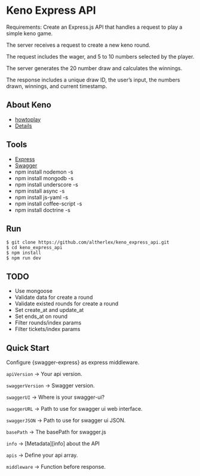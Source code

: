 # Keno Express API

Requirements: Create an Express.js API that handles a request to play a simple keno game.


The server receives a request to create a new keno round.

The request includes the wager, and 5 to 10 numbers selected by the player.

The server generates the 20 number draw and calculates the winnings.

The response includes a unique draw ID, the user’s input, the numbers drawn, winnings, and current timestamp.


## About Keno

- [howtoplay](https://www.kylottery.com/apps/draw_games/keno/howtoplay.html)
- [Details](https://www.kylottery.com/export/kylmod/galleries/documents/KYLottery_terms/Keno-Rules-9-22-17-no-signature-page.pdf)

## Tools

- [Express](https://github.com/visionmedia/express)
- [Swagger](https://developers.helloreverb.com/swagger/) 
- npm install nodemon -s
- npm install mongodb -s
- npm install underscore -s
- npm install async -s
- npm install js-yaml -s
- npm install coffee-script -s
- npm install doctrine -s


## Run

    $ git clone https://github.com/altherlex/keno_express_api.git
    $ cd keno_express_api
    $ npm install
    $ npm run dev

## TODO

- Use mongoose
- Validate data for create a round
- Validate existed rounds for create a round
- Set create_at and update_at
- Set ends_at on round
- Filter rounds/index params
- Filter tickets/index params

## Quick Start

Configure {swagger-express} as express middleware.


`apiVersion`      -> Your api version.

`swaggerVersion`  -> Swagger version.

`swaggerUI`       -> Where is your swagger-ui?

`swaggerURL`      -> Path to use for swagger ui web interface.

`swaggerJSON`     -> Path to use for swagger ui JSON.

`basePath`        -> The basePath for swagger.js

`info`            -> [Metadata][info] about the API

`apis`            -> Define your api array.

`middleware`      -> Function before response.

